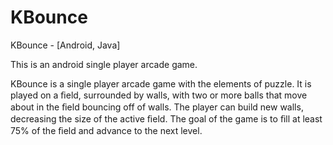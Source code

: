 # KBounce
KBounce - [Android, Java]

This is an android single player arcade game.

KBounce is a single player arcade game with the elements of puzzle.
It is played on a ﬁeld, surrounded by walls, with two or more balls that move about in the ﬁeld bouncing off of walls. The player can build new walls, decreasing the size of the active ﬁeld.
The goal of the game is to ﬁll at least 75% of the ﬁeld and advance to the next level.
